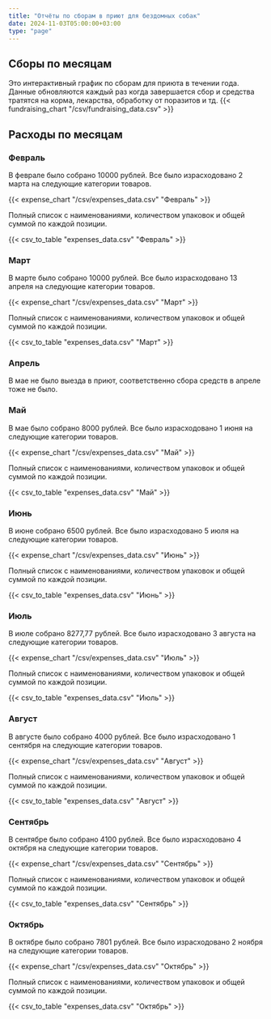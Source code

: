 ```yaml
---
title: "Отчёты по сборам в приют для бездомных собак"
date: 2024-11-03T05:00:00+03:00
type: "page"
---
```

## Сборы по месяцам
Это интерактивный график по сборам для приюта в течении года. Данные обновляются каждый раз когда завершается сбор и средства тратятся на корма, лекарства, обработку от поразитов и тд.
{{< fundraising_chart "/csv/fundraising_data.csv" >}}
## Расходы по месяцам
### Февраль
В феврале было собрано 10000 рублей. Все было израсходовано 2 марта на следующие категории товаров.

{{< expense_chart "/csv/expenses_data.csv" "Февраль" >}}

Полный список с наименованиями, количеством упаковок и общей суммой по каждой позиции.

{{< csv_to_table "expenses_data.csv" "Февраль" >}}
### Март
В марте было собрано 10000 рублей. Все было израсходовано 13 апреля на следующие категории товаров.

{{< expense_chart "/csv/expenses_data.csv" "Март" >}}

Полный список с наименованиями, количеством упаковок и общей суммой по каждой позиции.

{{< csv_to_table "expenses_data.csv" "Март" >}}
### Апрель
В мае не было выезда в приют, соответственно сбора средств в апреле тоже не было.
### Май
В мае было собрано 8000 рублей. Все было израсходовано 1 июня на следующие категории товаров.

{{< expense_chart "/csv/expenses_data.csv" "Май" >}}

Полный список с наименованиями, количеством упаковок и общей суммой по каждой позиции.

{{< csv_to_table "expenses_data.csv" "Май" >}}
### Июнь
В июне собрано 6500 рублей. Все было израсходовано 5 июля на следующие категории товаров.

{{< expense_chart "/csv/expenses_data.csv" "Июнь" >}}

Полный список с наименованиями, количеством упаковок и общей суммой по каждой позиции.

{{< csv_to_table "expenses_data.csv" "Июнь" >}}

### Июль
В июле собрано 8277,77 рублей. Все было израсходовано 3 августа на следующие категории товаров.

{{< expense_chart "/csv/expenses_data.csv" "Июль" >}}

Полный список с наименованиями, количеством упаковок и общей суммой по каждой позиции.

{{< csv_to_table "expenses_data.csv" "Июль" >}}

### Август
В августе было собрано 4000 рублей. Все было израсходовано 1 сентября на следующие категории товаров.

{{< expense_chart "/csv/expenses_data.csv" "Август" >}}

Полный список с наименованиями, количеством упаковок и общей суммой по каждой позиции.

{{< csv_to_table "expenses_data.csv" "Август" >}}

### Сентябрь
В сентябре было собрано 4100 рублей. Все было израсходовано 4 октября на следующие категории товаров.

{{< expense_chart "/csv/expenses_data.csv" "Сентябрь" >}}

Полный список с наименованиями, количеством упаковок и общей суммой по каждой позиции.

{{< csv_to_table "expenses_data.csv" "Сентябрь" >}}

### Октябрь
В октябре было собрано 7801 рублей. Все было израсходовано 2 ноября на следующие категории товаров.

{{< expense_chart "/csv/expenses_data.csv" "Октябрь" >}}

Полный список с наименованиями, количеством упаковок и общей суммой по каждой позиции.

{{< csv_to_table "expenses_data.csv" "Октябрь" >}}